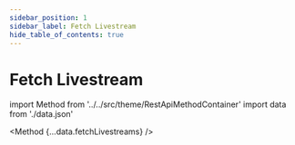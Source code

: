 ```yaml
---
sidebar_position: 1
sidebar_label: Fetch Livestream
hide_table_of_contents: true
---
```


# Fetch Livestream

import Method from '../../src/theme/RestApiMethodContainer'
import data from './data.json'

<Method
{...data.fetchLivestreams}
/>
